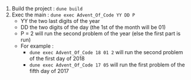 1. Build the project : `dune build`
2. Exec the main : `dune exec Advent_Of_Code YY DD P` 
   - YY the two last digits of the year
   - DD the two digits of the day (the 1st of the month will be 01)
   - P = 2 will run the second problem of the year (else the first part is run)
   - For example : 
     - `dune exec Advent_Of_Code 18 01 2` will run the second problem of the first day of 2018
     - `dune exec Advent_Of_Code 17 05` will run the first problem of the fifth day of 2017